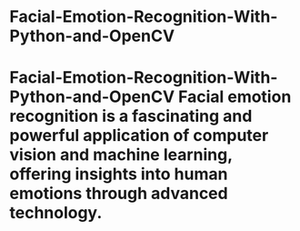 # Facial-Emotion-Recognition-With-Python-and-OpenCV
# Facial-Emotion-Recognition-With-Python-and-OpenCV Facial emotion recognition is a fascinating and powerful application of computer vision and machine learning, offering insights into human emotions through advanced technology. 
